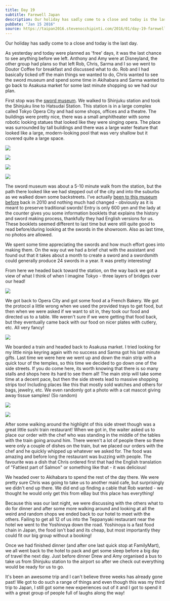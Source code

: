 ```yaml
---
title: Day 19
subtitle: Farewell Japan
description: Our holiday has sadly come to a close and today is the last day.   As yesterday and today were planned as 'free' days, it was the last chanc...
pubDate: "Jan 15 2016"
source: https://taipan2016.stevenocchipinti.com/2016/01/day-19-farewell-japan.html
---
```


Our holiday has sadly come to a close and today is the last day.

As yesterday and today were planned as 'free' days, it was the last chance to see anything before we left. Anthony and Amy were at Disneyland, the other group had plans so that left Rob, Chris, Sarma and I so we went to Doutor Coffee for breakfast and discussed what to do. Rob and I had basically ticked off the main things we wanted to do, Chris wanted to see the sword museum and spend some time in Akihabara and Sarma wanted to go back to Asakusa market for some last minute shopping so we had our plan.

First stop was the [sword museum](http://www.touken.or.jp/english/). We walked to Shinjuku station and took the Shinjuku line to Hatsudai Station. This station is in a large complex called Tokyo Opera City and had some shops, offices and a theatre. The buildings were pretty nice, there was a small amphitheater with some robotic looking statues that looked like they were singing opera. The place was surrounded by tall buildings and there was a large water feature that looked like a large, modern-looking pool that was very shallow but it covered quite a large space.

[![](https://2.bp.blogspot.com/-NfSNTZtuzVY/Vp3vy9X_6II/AAAAAAAAFE0/0QRrJHZ0mDo/s320/20160115_111057.jpg)](https://2.bp.blogspot.com/-NfSNTZtuzVY/Vp3vy9X_6II/AAAAAAAAFE0/0QRrJHZ0mDo/s1600/20160115_111057.jpg)

[![](https://4.bp.blogspot.com/-8NfOrY2CqlE/Vp3vy4mEaxI/AAAAAAAAFE0/-s89C8ro7wA/s320/20160115_111348.jpg)](https://4.bp.blogspot.com/-8NfOrY2CqlE/Vp3vy4mEaxI/AAAAAAAAFE0/-s89C8ro7wA/s1600/20160115_111348.jpg)

[![](https://3.bp.blogspot.com/-9FfFFBoqtWA/Vp3vy-S9r7I/AAAAAAAAFE0/53GRlUTd2DE/s320/20160115_111406.jpg)](https://3.bp.blogspot.com/-9FfFFBoqtWA/Vp3vy-S9r7I/AAAAAAAAFE0/53GRlUTd2DE/s1600/20160115_111406.jpg)

[![](https://3.bp.blogspot.com/-3mdMkIS_Orw/Vp3vy3ZgiTI/AAAAAAAAFE0/RqgJbBABW48/s320/20160115_111523.jpg)](https://3.bp.blogspot.com/-3mdMkIS_Orw/Vp3vy3ZgiTI/AAAAAAAAFE0/RqgJbBABW48/s1600/20160115_111523.jpg)

The sword museum was about a 5-10 minute walk from the station, but the path there looked like we had stepped out of the city and into the suburbs as we walked down some backstreets. I've actually [been to this museum before](http://japan2010.stevenocchipinti.com/2010/01/day-10-shibuya.html) back in 2010 and nothing much had changed - obviously as it is meant to preserve traditional swords! Entry is only 600 yen and the lady at the counter gives you some information booklets that explains the history and sword making process, thankfully they had English versions for us. These booklets seemed different to last time but were still quite good to read before/during looking at the swords in the showroom. Also as last time, no photos are allowed.

We spent some time appreciating the swords and how much effort goes into making them. On the way out we had a brief chat with the assistant and found out that it takes about a month to create a sword and a swordsmith could generally produce 24 swords in a year. It was pretty interesting!

From here we headed back toward the station, on the way back we got a view of what I think of when I imagine Tokyo - three layers of bridges over our head!

[![](https://2.bp.blogspot.com/-IK5b_RTGOZI/Vp3vy2PZeII/AAAAAAAAFEw/m3ZJ6ZpNZ_Y/s320/20160115_112152.jpg)](https://2.bp.blogspot.com/-IK5b_RTGOZI/Vp3vy2PZeII/AAAAAAAAFEw/m3ZJ6ZpNZ_Y/s1600/20160115_112152.jpg)

We got back to Opera City and got some food at a French Bakery. We got the protocol a little wrong when we used the provided trays to get food, but then when we were asked if we want to sit in, they took our food and directed us to a table. We weren't sure if we were getting that food back, but they eventually came back with our food on nicer plates with cutlery, etc. All very fancy!

[![](https://3.bp.blogspot.com/-BtsyMfby0mE/Vp3vy4VgkJI/AAAAAAAAFE0/f3knZoJFIQ4/s320/20160115_131728.jpg)](https://3.bp.blogspot.com/-BtsyMfby0mE/Vp3vy4VgkJI/AAAAAAAAFE0/f3knZoJFIQ4/s1600/20160115_131728.jpg)

We boarded a train and headed back to Asakusa market. I tried looking for my little ninja keyring again with no success and Sarma got his last minute gifts. Last time we were here we went up and down the main strip with a quick tour of the temples, so this time we decided to go down one of the side streets. If you do come here, its worth knowing that there is so many stalls and shops here its hard to see them all! The main strip will take some time at a decent pace, but then the side streets lead to massive shopping strips too! Including places like this that mostly sold watches and others for bags, jewelry, etc. We even randomly got a photo with a cat mascot giving away tissue samples! (So random)

[![](https://4.bp.blogspot.com/-c7edqq1-ydQ/Vp3vy7-FaSI/AAAAAAAAFE0/EdlmRSUKP8c/s320/20160115_150133.jpg)](https://4.bp.blogspot.com/-c7edqq1-ydQ/Vp3vy7-FaSI/AAAAAAAAFE0/EdlmRSUKP8c/s1600/20160115_150133.jpg)

[![](https://4.bp.blogspot.com/-JGB5Vn20Qo0/Vp3vy-OzY5I/AAAAAAAAFEw/jDrFNVctFIo/s320/20160115_151043.jpg)](https://4.bp.blogspot.com/-JGB5Vn20Qo0/Vp3vy-OzY5I/AAAAAAAAFEw/jDrFNVctFIo/s1600/20160115_151043.jpg)

After some walking around the highlight of this side street though was a great little sushi train restaurant! When we got in, the waiter asked us to place our order with the chef who was standing in the middle of the tables with the train going around him. There weren't a lot of people there so there were only a couple of dishes on the train, but we placed our orders with the chef and he quickly whipped up whatever we asked for. The food was amazing and before long the restaurant was buzzing with people. The favourite was a dish that Chris ordered first that had the English translation of "Fattiest part of Salmon" or something like that - it was delicious!

We headed over to Akihabara to spend the rest of the day there. We were pretty sure Chris was going to take us to another maid cafe, but surprisingly we didn't end up there. We did end up finding a cable that Rob wanted - we thought he would only get this from eBay but this place has everything!

Because this was our last night, we were discussing with the others what to do for dinner and after some more walking around and looking at all the weird and random shops we ended back to our hotel to meet with the others. Failing to get all 12 of us into the Teppanyaki restaurant near the hotel we went to the Yoshinoya down the road. Yoshinoya is a fast food chain in Japan, the food isn't bad and its cheap, but most importantly they could fit our big group without a booking!

Once we had finished dinner (and after one last quick stop at FamilyMart), we all went back to the hotel to pack and get some sleep before a big day of travel the next day. Just before dinner Drew and Amy organised a bus to take us from Shinjuku station to the airport so after we check out everything would be ready for us to go.

It's been an awesome trip and I can't believe three weeks has already gone past! We got to do such a range of things and even though this was my third trip to Japan, I still got some new experiences out of it and I got to spend it with a great group of people full of laughs along the way!
